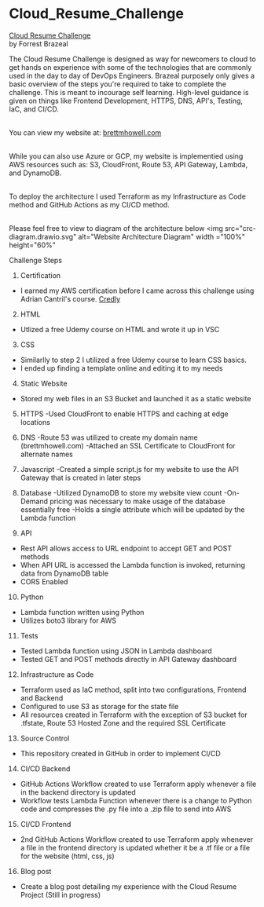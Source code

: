 # Cloud_Resume_Challenge

[Cloud Resume Challenge](https://cloudresumechallenge.dev/docs/the-challenge/aws/)
</br> by Forrest Brazeal

The Cloud Resume Challenge is designed as way for newcomers to cloud to get hands on experience with some of the technologies that are commonly used in the day to day of DevOps Engineers. Brazeal purposely only gives a basic overview of the steps you're required to take to complete the challenge. This is meant to incourage self learning. High-level guidance is given on things like Frontend Development, HTTPS, DNS, API's, Testing, IaC, and CI/CD.

</br> You can view my website at: [brettmhowell.com](https://brettmhowell.com)

</br> While you can also use Azure or GCP, my website is implementied using AWS resources such as: S3, CloudFront, Route 53, API Gateway, Lambda, and DynamoDB.

</br>To deploy the architecture I used Terraform as my Infrastructure as Code method and GitHub Actions as my CI/CD method. 

<br> Please feel free to view to diagram of the architecture below
<img src="crc-diagram.drawio.svg" alt="Website Architecture Diagram" width ="100%" height="60%"

Challenge Steps

1. Certification
- I earned my AWS certification before I came across this challenge using Adrian Cantril's course. [Credly](https://www.credly.com/badges/e31ed85f-3621-4277-bcb0-283092783d11/public_url)

2. HTML
- Utlized a free Udemy course on HTML and wrote it up in VSC

3. CSS
- Similarlly to step 2 I utilized a free Udemy course to learn CSS basics.
- I ended up finding a template online and editing it to my needs

4. Static Website
- Stored my web files in an S3 Bucket and launched it as a static website

5. HTTPS
-Used CloudFront to enable HTTPS and caching at edge locations

6. DNS
-Route 53 was utilized to create my domain name (brettmhowell.com)
-Attached an SSL Certificate to CloudFront for alternate names

7.  Javascript
-Created a  simple script.js for my website to use the API Gateway that is created in later steps

8. Database
-Utilized DynamoDB to store my website view count
-On-Demand pricing was necessary to make usage of the database essentially free
-Holds a single attribute which will be updated by the Lambda function

9. API
- Rest API allows access to URL endpoint to accept GET and POST methods
- When API URL is accessed the Lambda function is invoked, returning data from DynamoDB table
- CORS Enabled

10. Python
- Lambda function written using Python
- Utilizes boto3 library for AWS

11. Tests
- Tested Lambda function using JSON in Lambda dashboard
- Tested GET and POST methods directly in API Gateway dashboard 

12. Infrastructure as Code
- Terraform used as IaC method, split into two configurations, Frontend and Backend
- Configured to use S3 as storage for the state file
- All resources created in Terraform with the exception of S3 bucket for .tfstate, Route 53 Hosted Zone and the required SSL Certificate

13. Source Control
- This repository created in GitHub in order to implement CI/CD

14. CI/CD Backend
- GitHub Actions Workflow created to use Terraform apply whenever a file in the backend directory is updated
- Workflow tests Lambda Function whenever there is a change to Python code and compresses the .py file into a .zip file to send into AWS

15. CI/CD Frontend
- 2nd GitHub Actions Workflow created to use Terraform apply whenever a file in the frontend directory is updated whether it be a .tf file or a file for the website (html, css, js)

16. Blog post
- Create a blog post detailing my experience with the Cloud Resume Project (Still in progress)
